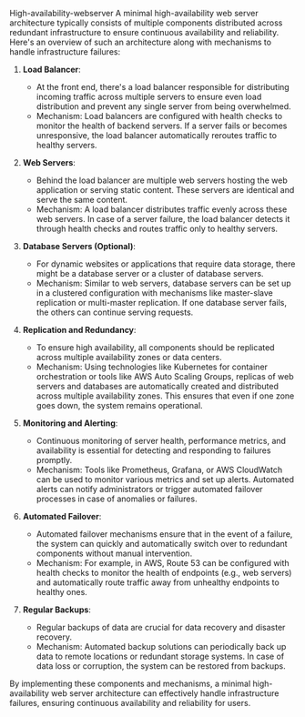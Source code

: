 High-availability-webserver
A minimal high-availability web server architecture typically consists of multiple components distributed across redundant infrastructure to ensure continuous availability and reliability. Here's an overview of such an architecture along with mechanisms to handle infrastructure failures:

1. **Load Balancer**: 
   - At the front end, there's a load balancer responsible for distributing incoming traffic across multiple servers to ensure even load distribution and prevent any single server from being overwhelmed.
   - Mechanism: Load balancers are configured with health checks to monitor the health of backend servers. If a server fails or becomes unresponsive, the load balancer automatically reroutes traffic to healthy servers.

2. **Web Servers**:
   - Behind the load balancer are multiple web servers hosting the web application or serving static content. These servers are identical and serve the same content.
   - Mechanism: A load balancer distributes traffic evenly across these web servers. In case of a server failure, the load balancer detects it through health checks and routes traffic only to healthy servers.

3. **Database Servers (Optional)**:
   - For dynamic websites or applications that require data storage, there might be a database server or a cluster of database servers.
   - Mechanism: Similar to web servers, database servers can be set up in a clustered configuration with mechanisms like master-slave replication or multi-master replication. If one database server fails, the others can continue serving requests.

4. **Replication and Redundancy**:
   - To ensure high availability, all components should be replicated across multiple availability zones or data centers.
   - Mechanism: Using technologies like Kubernetes for container orchestration or tools like AWS Auto Scaling Groups, replicas of web servers and databases are automatically created and distributed across multiple availability zones. This ensures that even if one zone goes down, the system remains operational.

5. **Monitoring and Alerting**:
   - Continuous monitoring of server health, performance metrics, and availability is essential for detecting and responding to failures promptly.
   - Mechanism: Tools like Prometheus, Grafana, or AWS CloudWatch can be used to monitor various metrics and set up alerts. Automated alerts can notify administrators or trigger automated failover processes in case of anomalies or failures.

6. **Automated Failover**:
   - Automated failover mechanisms ensure that in the event of a failure, the system can quickly and automatically switch over to redundant components without manual intervention.
   - Mechanism: For example, in AWS, Route 53 can be configured with health checks to monitor the health of endpoints (e.g., web servers) and automatically route traffic away from unhealthy endpoints to healthy ones.

7. **Regular Backups**:
   - Regular backups of data are crucial for data recovery and disaster recovery.
   - Mechanism: Automated backup solutions can periodically back up data to remote locations or redundant storage systems. In case of data loss or corruption, the system can be restored from backups.

By implementing these components and mechanisms, a minimal high-availability web server architecture can effectively handle infrastructure failures, ensuring continuous availability and reliability for users.
